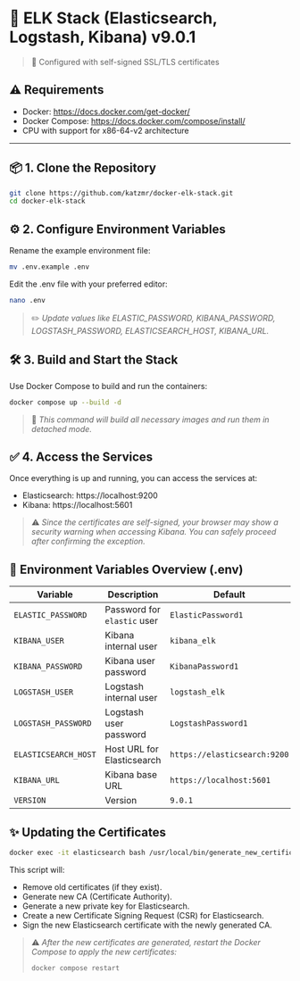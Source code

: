 # 🚀 ELK Stack (Elasticsearch, Logstash, Kibana) v9.0.1
> 🔐 Configured with self-signed SSL/TLS certificates

## ⚠️ Requirements

- Docker: https://docs.docker.com/get-docker/
- Docker Compose: https://docs.docker.com/compose/install/
- CPU with support for x86-64-v2 architecture

---
## 📦 1. Clone the Repository

```bash
git clone https://github.com/katzmr/docker-elk-stack.git
cd docker-elk-stack
```
## ⚙️ 2. Configure Environment Variables
Rename the example environment file:
```bash
mv .env.example .env
```
Edit the .env file with your preferred editor:
```bash
nano .env
```
> ✏️ _Update values like ELASTIC_PASSWORD, KIBANA_PASSWORD, LOGSTASH_PASSWORD, ELASTICSEARCH_HOST, KIBANA_URL._

## 🛠️ 3. Build and Start the Stack
Use Docker Compose to build and run the containers:
```bash
docker compose up --build -d
```
> 🐳 _This command will build all necessary images and run them in detached mode._

## ✅ 4. Access the Services
Once everything is up and running, you can access the services at:

- Elasticsearch: https://localhost:9200
- Kibana: https://localhost:5601
> ⚠️ _Since the certificates are self-signed, your browser may show a security warning when accessing Kibana. You can safely proceed after confirming the exception._

## 🧩 Environment Variables Overview (.env)
| Variable             | Description                 | Default                      |
|----------------------|-----------------------------|------------------------------|
| `ELASTIC_PASSWORD`   | Password for `elastic` user | `ElasticPassword1`           |
| `KIBANA_USER`        | Kibana internal user        | `kibana_elk`                 |
| `KIBANA_PASSWORD`    | Kibana user password        | `KibanaPassword1`            |
| `LOGSTASH_USER`      | Logstash internal user      | `logstash_elk`               |
| `LOGSTASH_PASSWORD`  | Logstash user password      | `LogstashPassword1`          |
| `ELASTICSEARCH_HOST` | Host URL for Elasticsearch  | `https://elasticsearch:9200` |
| `KIBANA_URL`         | Kibana base URL             | `https://localhost:5601`     |
| `VERSION`            | Version                     | `9.0.1`                      |

## ✨ Updating the Certificates
```bash
docker exec -it elasticsearch bash /usr/local/bin/generate_new_certificates.sh
```
This script will:
- Remove old certificates (if they exist).
- Generate new CA (Certificate Authority).
- Generate a new private key for Elasticsearch.
- Create a new Certificate Signing Request (CSR) for Elasticsearch.
- Sign the new Elasticsearch certificate with the newly generated CA.

> ⚠️ _After the new certificates are generated, restart the Docker Compose to apply the new certificates:_
> ```bash
> docker compose restart
> ```